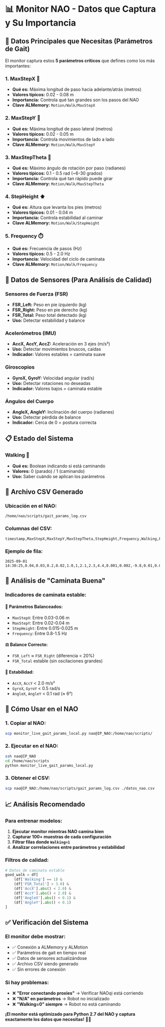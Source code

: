 # 📊 Monitor NAO - Datos que Captura y Su Importancia

## 🎯 **Datos Principales que Necesitas (Parámetros de Gait)**

El monitor captura estos **5 parámetros críticos** que defines como los más importantes:

### **1. MaxStepX** 📏
- **Qué es:** Máxima longitud de paso hacia adelante/atrás (metros)
- **Valores típicos:** 0.02 - 0.08 m
- **Importancia:** Controla qué tan grandes son los pasos del NAO
- **Clave ALMemory:** `Motion/Walk/MaxStepX`

### **2. MaxStepY** 📏
- **Qué es:** Máxima longitud de paso lateral (metros)
- **Valores típicos:** 0.02 - 0.05 m
- **Importancia:** Controla movimientos de lado a lado
- **Clave ALMemory:** `Motion/Walk/MaxStepY`

### **3. MaxStepTheta** 🔄
- **Qué es:** Máximo ángulo de rotación por paso (radianes)
- **Valores típicos:** 0.1 - 0.5 rad (~6-30 grados)
- **Importancia:** Controla qué tan rápido puede girar
- **Clave ALMemory:** `Motion/Walk/MaxStepTheta`

### **4. StepHeight** ⬆️
- **Qué es:** Altura que levanta los pies (metros)
- **Valores típicos:** 0.01 - 0.04 m
- **Importancia:** Controla estabilidad al caminar
- **Clave ALMemory:** `Motion/Walk/StepHeight`

### **5. Frequency** ⏱️
- **Qué es:** Frecuencia de pasos (Hz)
- **Valores típicos:** 0.5 - 2.0 Hz
- **Importancia:** Velocidad del ciclo de caminata
- **Clave ALMemory:** `Motion/Walk/Frequency`

## 🔧 **Datos de Sensores (Para Análisis de Calidad)**

### **Sensores de Fuerza (FSR)**
- **FSR_Left:** Peso en pie izquierdo (kg)
- **FSR_Right:** Peso en pie derecho (kg)  
- **FSR_Total:** Peso total detectado (kg)
- **Uso:** Detectar estabilidad y balance

### **Acelerómetros (IMU)**
- **AccX, AccY, AccZ:** Aceleración en 3 ejes (m/s²)
- **Uso:** Detectar movimientos bruscos, caídas
- **Indicador:** Valores estables = caminata suave

### **Giroscopios**
- **GyroX, GyroY:** Velocidad angular (rad/s)
- **Uso:** Detectar rotaciones no deseadas
- **Indicador:** Valores bajos = caminata estable

### **Ángulos del Cuerpo**
- **AngleX, AngleY:** Inclinación del cuerpo (radianes)
- **Uso:** Detectar pérdida de balance
- **Indicador:** Cerca de 0 = postura correcta

## 📋 **Estado del Sistema**

### **Walking** 🏃
- **Qué es:** Boolean indicando si está caminando
- **Valores:** 0 (parado) / 1 (caminando)
- **Uso:** Saber cuándo se aplican los parámetros

## 📁 **Archivo CSV Generado**

### **Ubicación en el NAO:**
```
/home/nao/scripts/gait_params_log.csv
```

### **Columnas del CSV:**
```csv
timestamp,MaxStepX,MaxStepY,MaxStepTheta,StepHeight,Frequency,Walking,FSR_Left,FSR_Right,FSR_Total,AccX,AccY,AccZ,GyroX,GyroY,AngleX,AngleY
```

### **Ejemplo de fila:**
```csv
2025-09-01 14:30:25,0.04,0.03,0.2,0.02,1.0,1,2.1,2.3,4.4,0.001,0.002,-9.8,0.01,0.01,0.05,0.06
```

## 🎯 **Análisis de "Caminata Buena"**

### **Indicadores de caminata estable:**

#### **📏 Parámetros Balanceados:**
- `MaxStepX`: Entre 0.03-0.06 m
- `MaxStepY`: Entre 0.02-0.04 m  
- `StepHeight`: Entre 0.015-0.025 m
- `Frequency`: Entre 0.8-1.5 Hz

#### **⚖️ Balance Correcto:**
- `FSR_Left` ≈ `FSR_Right` (diferencia < 20%)
- `FSR_Total` estable (sin oscilaciones grandes)

#### **🎯 Estabilidad:**
- `AccX`, `AccY` < 2.0 m/s²
- `GyroX`, `GyroY` < 0.5 rad/s
- `AngleX`, `AngleY` < 0.1 rad (≈ 6°)

## 🚀 **Cómo Usar en el NAO**

### **1. Copiar al NAO:**
```bash
scp monitor_live_gait_params_local.py nao@IP_NAO:/home/nao/scripts/
```

### **2. Ejecutar en el NAO:**
```bash
ssh nao@IP_NAO
cd /home/nao/scripts
python monitor_live_gait_params_local.py
```

### **3. Obtener el CSV:**
```bash
scp nao@IP_NAO:/home/nao/scripts/gait_params_log.csv ./datos_nao.csv
```

## 📈 **Análisis Recomendado**

### **Para entrenar modelos:**
1. **Ejecutar monitor mientras NAO camina bien**
2. **Capturar 100+ muestras de cada configuración**
3. **Filtrar filas donde `Walking=1`**
4. **Analizar correlaciones entre parámetros y estabilidad**

### **Filtros de calidad:**
```python
# Datos de caminata estable
good_walk = df[
    (df['Walking'] == 1) &
    (df['FSR_Total'] > 3.0) &
    (df['AccX'].abs() < 2.0) &
    (df['AccY'].abs() < 2.0) &
    (df['AngleX'].abs() < 0.1) &
    (df['AngleY'].abs() < 0.1)
]
```

## ✅ **Verificación del Sistema**

### **El monitor debe mostrar:**
- ✅ Conexión a ALMemory y ALMotion
- ✅ Parámetros de gait en tiempo real
- ✅ Datos de sensores actualizándose
- ✅ Archivo CSV siendo generado
- ✅ Sin errores de conexión

### **Si hay problemas:**
- ❌ **"Error conectando proxies"** → Verificar NAOqi está corriendo
- ❌ **"N/A" en parámetros** → Robot no inicializado
- ❌ **"Walking=0" siempre** → Robot no está caminando

**¡El monitor está optimizado para Python 2.7 del NAO y captura exactamente los datos que necesitas!** 🤖✅
